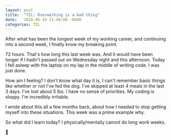 ```yaml
---
layout: post
title:  "TIL: Overworking is a bad thing"
date:   2018-06-10 21:40:00 -0000
categories: TIL
---
```

After what has been the longest week of my working career, and continuing into a second week, I finally know my breaking point.

72 hours. That's how long this last week was. And it would have been longer if I hadn't passed out on Wednesday night and this afternoon. Today I fell asleep with the laptop on my lap in the middle of writing code. I was just done.

How am I feeling? I don't know what day it is, I can't remember basic things like whether or not I've fed the dog. I've skipped at least 4 meals in the last 3 days. I've lost about 5 lbs. I have no sense of priorities. My coding is sloppy. I'm incredibly irritable.

I wrote about this all a few months back, about how I needed to stop getting myself into these situations. This week was a prime example why.

So what did I learn today? I physically/mentally cannot do long work weeks.

💚